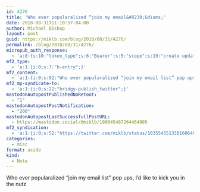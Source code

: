 ```yaml
---
id: 4276
title: 'Who ever popularalized “join my email&#8230;&diams;'
date: 2018-08-31T11:10:57-04:00
author: Michael Bishop
layout: post
guid: https://miklb.com/blog/2018/08/31/4276/
permalink: /blog/2018/08/31/4276/
micropub_auth_response:
  - 'a:8:{s:10:"token_type";s:6:"Bearer";s:5:"scope";s:19:"create update media";s:2:"me";s:18:"https://miklb.com/";s:9:"issued_by";s:45:"https://miklb.com/wp-json/indieauth/1.0/token";s:9:"client_id";s:21:"https://quill.p3k.io/";s:9:"issued_at";i:1535229673;s:4:"user";i:1;s:13:"last_accessed";i:1535728257;}'
mf2_type:
  - 'a:1:{i:0;s:7:"h-entry";}'
mf2_content:
  - 'a:1:{i:0;s:92:"Who ever popularalized “join my email list” pop ups, I’d like to kick you in the nutz ";}'
mf2_mp-syndicate-to:
  - 'a:1:{i:0;s:22:"bridgy-publish_twitter";}'
mastodonAutopostPublishedNoRetoot:
  - "1"
mastodonAutopostPostNotification:
  - "200"
mastodonAutopostLastSuccessfullPostURL:
  - https://mastodon.social/@miklb/100645487264464005
mf2_syndication:
  - 'a:1:{i:0;s:52:"https://twitter.com/miklb/status/1035545513301606400";}'
categories:
  - misc
format: aside
kind:
  - Note
---
```

<div class="e-content">
Who ever popularalized “join my email list” pop ups, I’d like to kick you in the nutz 
</div>